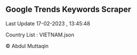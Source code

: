 

## Google Trends Keywords Scraper 
 
Last Update 17-02-2023 , 13:45:48

Country List :
VIETNAM.json



© Abdul Muttaqin 

